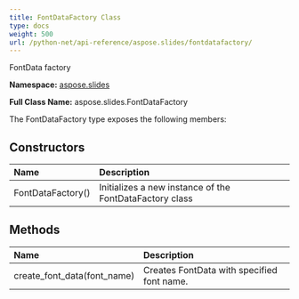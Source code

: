 ```yaml
---
title: FontDataFactory Class
type: docs
weight: 500
url: /python-net/api-reference/aspose.slides/fontdatafactory/
---
```


FontData factory

**Namespace:** [aspose.slides](/slides/python-net/api-reference/aspose.slides/)

**Full Class Name:** aspose.slides.FontDataFactory



The FontDataFactory type exposes the following members:
## **Constructors**
|**Name**|**Description**|
| :- | :- |
|FontDataFactory()|Initializes a new instance of the FontDataFactory class|
## **Methods**
|**Name**|**Description**|
| :- | :- |
|create_font_data(font_name)|Creates FontData with specified font name.|
